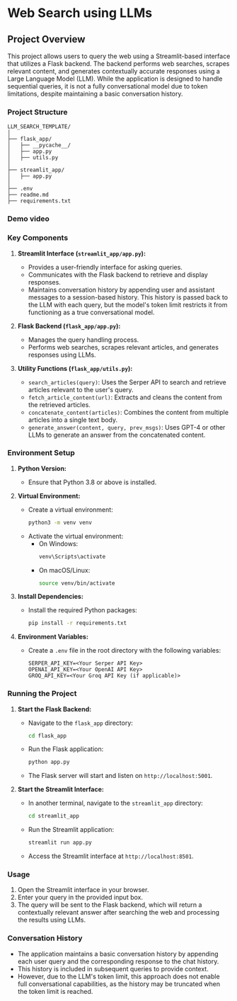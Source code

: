 # Web Search using LLMs

## Project Overview

This project allows users to query the web using a Streamlit-based interface that utilizes a Flask backend. The backend performs web searches, scrapes relevant content, and generates contextually accurate responses using a Large Language Model (LLM). While the application is designed to handle sequential queries, it is not a fully conversational model due to token limitations, despite maintaining a basic conversation history.

### Project Structure

```
LLM_SEARCH_TEMPLATE/
│
├── flask_app/
│   ├── __pycache__/
│   ├── app.py
│   ├── utils.py
│
├── streamlit_app/
│   ├── app.py
│
├── .env
├── readme.md
├── requirements.txt
```
### Demo video 


### Key Components

1. **Streamlit Interface (`streamlit_app/app.py`):**
   - Provides a user-friendly interface for asking queries.
   - Communicates with the Flask backend to retrieve and display responses.
   - Maintains conversation history by appending user and assistant messages to a session-based history. This history is passed back to the LLM with each query, but the model's token limit restricts it from functioning as a true conversational model.

2. **Flask Backend (`flask_app/app.py`):**
   - Manages the query handling process.
   - Performs web searches, scrapes relevant articles, and generates responses using LLMs.

3. **Utility Functions (`flask_app/utils.py`):**
   - `search_articles(query)`: Uses the Serper API to search and retrieve articles relevant to the user's query.
   - `fetch_article_content(url)`: Extracts and cleans the content from the retrieved articles.
   - `concatenate_content(articles)`: Combines the content from multiple articles into a single text body.
   - `generate_answer(content, query, prev_msgs)`: Uses GPT-4 or other LLMs to generate an answer from the concatenated content.

### Environment Setup

1. **Python Version:**
   - Ensure that Python 3.8 or above is installed.

2. **Virtual Environment:**
   - Create a virtual environment:
     ```bash
     python3 -m venv venv
     ```
   - Activate the virtual environment:
     - On Windows:
       ```bash
       venv\Scripts\activate
       ```
     - On macOS/Linux:
       ```bash
       source venv/bin/activate
       ```

3. **Install Dependencies:**
   - Install the required Python packages:
     ```bash
     pip install -r requirements.txt
     ```

4. **Environment Variables:**
   - Create a `.env` file in the root directory with the following variables:
     ```
     SERPER_API_KEY=<Your Serper API Key>
     OPENAI_API_KEY=<Your OpenAI API Key>
     GROQ_API_KEY=<Your Groq API Key (if applicable)>
     ```

### Running the Project

1. **Start the Flask Backend:**
   - Navigate to the `flask_app` directory:
     ```bash
     cd flask_app
     ```
   - Run the Flask application:
     ```bash
     python app.py
     ```
   - The Flask server will start and listen on `http://localhost:5001`.

2. **Start the Streamlit Interface:**
   - In another terminal, navigate to the `streamlit_app` directory:
     ```bash
     cd streamlit_app
     ```
   - Run the Streamlit application:
     ```bash
     streamlit run app.py
     ```
   - Access the Streamlit interface at `http://localhost:8501`.

### Usage

1. Open the Streamlit interface in your browser.
2. Enter your query in the provided input box.
3. The query will be sent to the Flask backend, which will return a contextually relevant answer after searching the web and processing the results using LLMs.

### Conversation History

- The application maintains a basic conversation history by appending each user query and the corresponding response to the chat history. 
- This history is included in subsequent queries to provide context.
- However, due to the LLM's token limit, this approach does not enable full conversational capabilities, as the history may be truncated when the token limit is reached.

